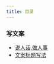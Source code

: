 ```yaml
---
title: 目录
---
```


### 写文案

- [说人话,做人事](./speak-and-act)
- [文案标题写法](./how-to-write-the-title)

<div align="right">
  <ShareLink />
</div>
<div align="center">
  <DaShang />
</div>
